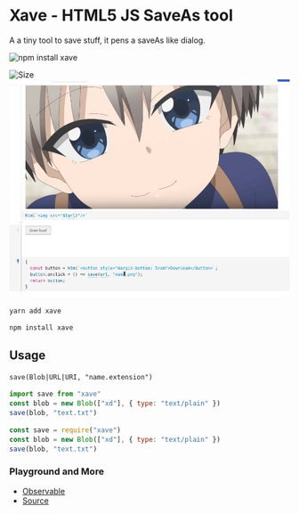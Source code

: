 # Xave - HTML5 JS SaveAs tool

A a tiny tool to save stuff, it pens a saveAs like dialog.

![npm install xave](https://nodei.co/npm/xave.png?downloads=true&downloadRank=true)

![Size](https://img.shields.io/bundlephobia/minzip/xave)
![Example](./example.gif)

```
yarn add xave
```

```
npm install xave
```

## Usage

`save(Blob|URL|URI, "name.extension")`

```js
import save from "xave"
const blob = new Blob(["xd"], { type: "text/plain" })
save(blob, "text.txt")
```

```js
const save = require("xave")
const blob = new Blob(["xd"], { type: "text/plain" })
save(blob, "text.txt")
```

### Playground and More

- [Observable](https://observablehq.com/@d3portillo/xave)
- [Source](https://github.com/D3Portillo/xave/tree/main/src)